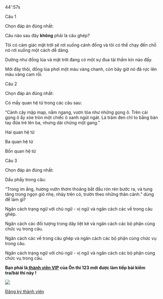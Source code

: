 44':57s

Câu 1

Chọn đáp án đúng nhất: 

Câu nào sau đây **không**  phải là câu ghép?

Tôi có cảm giác mặt trời sẽ rơi xuống cánh đồng và tôi có thể chạy đến chỗ nó rơi xuống một cách dễ dàng.

Dường như đồng lúa và mặt trời đang có một sự đua tài thầm kín nào đấy.

Mới đây thôi, đồng lúa phơi một màu vàng chanh, còn bây giờ nó đã rực lên màu vàng cam rồi.

Câu 2

Chọn đáp án đúng nhất: 

Có mấy quan hệ từ trong các câu sau:

“Cành cây mập mạp, nằm ngang, vươn tỏa như những gọng ô. Trên cái gọng ô ấy xòe tròn một chiếc ô xanh ngút ngát. Lá trám đen chỉ to bằng bàn tay đứa trẻ lên ba, nhưng dài chừng một gang.”

Hai quan hệ từ

Ba quan hệ từ

Bốn quan hệ từ

Câu 3

Chọn đáp án đúng nhất: 

Dấu phẩy trong câu: 

“Trong im ắng, hương vườn thơm thoảng bắt đầu rón rén bước ra, và tung tăng trong ngọn gió nhẹ, nhảy trên cỏ, trườn theo những thân cành.” dùng để làm gì?

Ngăn cách trạng ngữ với chủ ngữ - vị ngữ và ngăn cách các vế trong câu ghép.

Ngăn cách các đối tượng trong dãy liệt kê và ngăn cách các bộ phận cùng chức vụ trong câu.

Ngăn cách các vế trong câu ghép và ngăn cách các bộ phận cùng chức vụ trong câu.

Ngăn cách trạng ngữ với chủ ngữ - vị ngữ và ngăn cách các bộ phận cùng chức vụ trong câu.

**Bạn phải là[ thành viên VIP](dang-ky-thanh-vien-vip) của Ôn thi 123 mới được làm tiếp bài kiểm tra/bài thi này !**

 

**![](https://onthi123.vn/public/uploads/demo/group_2.png)**

[Đăng ký thành viên](https://onthi123.vn/dang-ky-thanh-vien-vip "Đăng ký thành viên")
